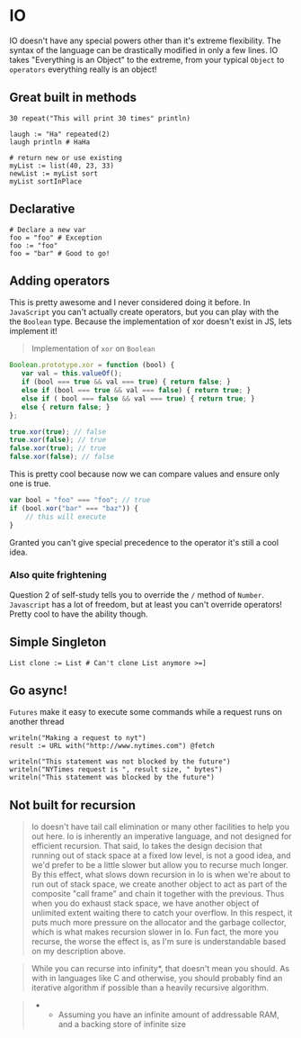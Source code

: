 # IO

IO doesn't have any special powers other than it's extreme flexibility. The syntax of the language can be drastically modified in only a few lines. IO takes "Everything is an Object" to the extreme, from your typical `Object` to `operators` everything really is an object! 

## Great built in methods

```io
30 repeat("This will print 30 times" println)

laugh := "Ha" repeated(2)
laugh println # HaHa

# return new or use existing
myList := list(40, 23, 33)
newList := myList sort
myList sortInPlace
```

## Declarative

```io
# Declare a new var
foo = "foo" # Exception
foo := "foo"
foo = "bar" # Good to go!

```

## Adding operators
This is pretty awesome and I never considered doing it before. In `JavaScript` you can't actually create operators, but you can play with the the `Boolean` type. Because the implementation of xor doesn't exist in JS, lets implement it!

> Implementation of `xor` on `Boolean`

```javascript
Boolean.prototype.xor = function (bool) { 
   var val = this.valueOf();
   if (bool === true && val === true) { return false; } 
   else if (bool === true && val === false) { return true; } 
   else if ( bool === false && val === true) { return true; } 
   else { return false; }
};

true.xor(true); // false
true.xor(false); // true
false.xor(true); // true
false.xor(false); // false
```

This is pretty cool because now we can compare values and ensure only one is true.

```javascript
var bool = "foo" === "foo"; // true
if (bool.xor("bar" === "baz")) {
    // this will execute
}
```
Granted you can't give special precedence to the operator it's still a cool idea.

### Also quite frightening

Question 2 of self-study tells you to override the `/` method of `Number`. `Javascript` has a lot of freedom, but at least you can't override operators! Pretty cool to have the ability though.

## Simple Singleton
```io
List clone := List # Can't clone List anymore >=]
```


## Go async!

`Futures` make it easy to execute some commands while a request runs on another thread

```io
writeln("Making a request to nyt")
result := URL with("http://www.nytimes.com") @fetch

writeln("This statement was not blocked by the future")
writeln("NYTimes request is ", result size, " bytes")
writeln("This statement was blocked by the future")
```

## Not built for recursion
> Io doesn't have tail call elimination or many other facilities to help you out here. Io is inherently an imperative language, and not designed for efficient recursion. That said, Io takes the design decision that running out of stack space at a fixed low level, is not a good idea, and we'd prefer to be a little slower but allow you to recurse much longer. By this effect, what slows down recursion in Io is when we're about to run out of stack space, we create another object to act as part of the composite "call frame" and chain it together with the previous. Thus when you do exhaust stack space, we have another object of unlimited extent waiting there to catch your overflow. In this respect, it puts much more pressure on the allocator and the garbage collector, which is what makes recursion slower in Io. Fun fact, the more you recurse, the worse the effect is, as I'm sure is understandable based on my description above.

> While you can recurse into infinity*, that doesn't mean you should. As with in languages like C and otherwise, you should probably find an iterative algorithm if possible than a heavily recursive algorithm.

> * - Assuming you have an infinite amount of addressable RAM, and a backing store of infinite size
